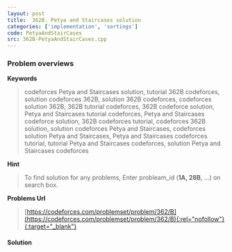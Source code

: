 ```yaml
---
layout: post
title:  362B. Petya and Staircases solution
categories: ['implementation', 'sortings']
code: PetyaAndStairCases
src: 362B-PetyaAndStairCases.cpp
---
```

### **Problem overviews**

**Keywords**
> codeforces Petya and Staircases solution, tutorial 362B codeforces, solution codeforces 362B, solution 362B codeforces, codeforces solution 362B, 362B tutorial codeforces, 362B codeforce solution, Petya and Staircases tutorial codeforces, Petya and Staircases codeforce solution, 362B codeforces tutorial, codeforces 362B solution, solution codeforces Petya and Staircases, codeforces solution Petya and Staircases, Petya and Staircases codeforces tutorial, tutorial Petya and Staircases codeforces, solution Petya and Staircases codeforces

**Hint**
> To find solution for any problems, Enter probleam_id (**1A, 28B**, ...) on search box. 

**Problems Url**
> [https://codeforces.com/problemset/problem/362/B](https://codeforces.com/problemset/problem/362/B){:rel="nofollow"}{:target="_blank"}

#### **Solution**



